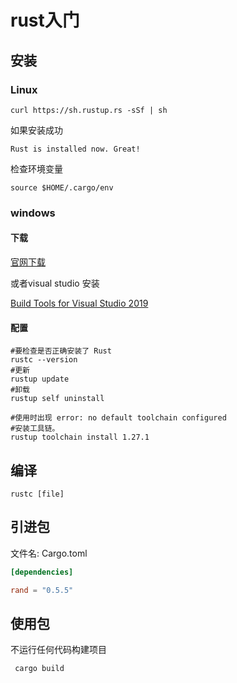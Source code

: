 # rust入门

## 安装

### Linux 

```shell
curl https://sh.rustup.rs -sSf | sh
```

如果安装成功

```
Rust is installed now. Great!
```

检查环境变量

```text
source $HOME/.cargo/env
```

### windows

#### 下载

[官网下载]( [https://www.rust-lang.org/install.html](https://www.rust-lang.org/tools/install) )

或者visual studio 安装

 [Build Tools for Visual Studio 2019](https://www.visualstudio.com/downloads/#build-tools-for-visual-studio-2019)

#### 配置

```shell
#要检查是否正确安装了 Rust
rustc --version
#更新
rustup update
#卸载 
rustup self uninstall

#使用时出现 error: no default toolchain configured
#安装工具链。
rustup toolchain install 1.27.1  

```

## 编译

```shell
rustc [file]
```



## 引进包

文件名: Cargo.toml

```toml
[dependencies]

rand = "0.5.5"
```

## 使用包

不运行任何代码构建项目

```text
 cargo build
```



